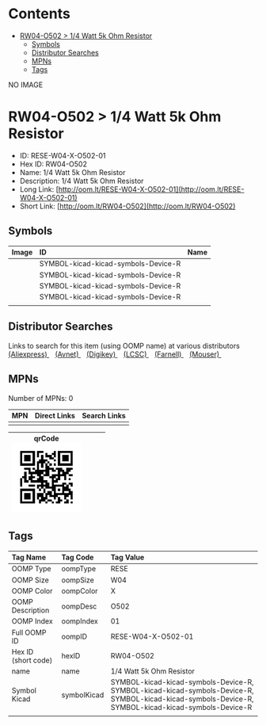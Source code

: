 



Contents
========

* [RW04-O502 > 1/4 Watt 5k Ohm Resistor](#rw04-o502--14-watt-5k-ohm-resistor)
	* [Symbols](#symbols)
	* [Distributor Searches](#distributor-searches)
	* [MPNs](#mpns)
	* [Tags](#tags)
  
NO IMAGE  
# RW04-O502 > 1/4 Watt 5k Ohm Resistor

- ID: RESE-W04-X-O502-01
- Hex ID: RW04-O502
- Name: 1/4 Watt 5k Ohm Resistor
- Description: 1/4 Watt 5k Ohm Resistor
- Long Link: [http://oom.lt/RESE-W04-X-O502-01](http://oom.lt/RESE-W04-X-O502-01)
- Short Link: [http://oom.lt/RW04-O502](http://oom.lt/RW04-O502)

## Symbols
  

|Image|ID|Name|
| :--- | :--- | :--- |
|![]()|SYMBOL-kicad-kicad-symbols-Device-R||
|![]()|SYMBOL-kicad-kicad-symbols-Device-R||
|![]()|SYMBOL-kicad-kicad-symbols-Device-R||
|![]()|SYMBOL-kicad-kicad-symbols-Device-R||
||||

## Distributor Searches
  
Links to search for this item (using OOMP name) at various distributors  
[(Aliexpress) ](https://www.aliexpress.com/wholesale?SearchText=11171/4+Watt+5k+Ohm+Resistor)&nbsp;&nbsp;&nbsp;[(Avnet) ](https://www.avnet.com/shop/us/search/1/4+Watt+5k+Ohm+Resistor)&nbsp;&nbsp;&nbsp;[(Digikey) ](https://www.digikey.co.uk/en/products/result?s=1/4+Watt+5k+Ohm+Resistor)&nbsp;&nbsp;&nbsp;[(LCSC) ](https://www.lcsc.com/search?q=1/4+Watt+5k+Ohm+Resistor)&nbsp;&nbsp;&nbsp;[(Farnell) ](https://uk.farnell.com/search?st=1/4+Watt+5k+Ohm+Resistor)&nbsp;&nbsp;&nbsp;[(Mouser) ](https://www.mouser.com/c/?q=1/4+Watt+5k+Ohm+Resistor)&nbsp;&nbsp;&nbsp;
## MPNs
  
Number of MPNs: 0  

|MPN|Direct Links|Search Links|
| :--- | :--- | :--- |
||||
  

|qrCode<br>[![](https://raw.githubusercontent.com/oomlout/oomlout_OOMP_parts_V2/main/RESE/W04/X/O502/01/qrCode_140.png)](https://github.com/oomlout/oomlout_OOMP_parts_V2/tree/main/RESE/W04/X/O502/01/qrCode.png)||||
| :---: | :---: | :---: | :---: |

## Tags
  

|Tag Name|Tag Code|Tag Value|
| :--- | :--- | :--- |
|OOMP Type|oompType|RESE|
|OOMP Size|oompSize|W04|
|OOMP Color|oompColor|X|
|OOMP Description|oompDesc|O502|
|OOMP Index|oompIndex|01|
|Full OOMP ID|oompID|RESE-W04-X-O502-01|
|Hex ID (short code)|hexID|RW04-O502|
|name|name|1/4 Watt 5k Ohm Resistor|
|Symbol Kicad|symbolKicad|SYMBOL-kicad-kicad-symbols-Device-R, SYMBOL-kicad-kicad-symbols-Device-R, SYMBOL-kicad-kicad-symbols-Device-R, SYMBOL-kicad-kicad-symbols-Device-R|
||||
